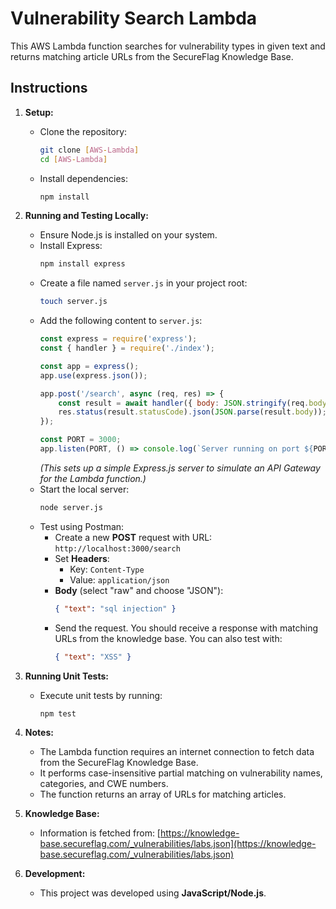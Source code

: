 # Vulnerability Search Lambda

This AWS Lambda function searches for vulnerability types in given text and returns matching article URLs from the SecureFlag Knowledge Base.

## Instructions

1. **Setup:**
    - Clone the repository:
      ```bash
      git clone [AWS-Lambda]
      cd [AWS-Lambda]
      ```
    - Install dependencies:
      ```bash
      npm install
      ```

2. **Running and Testing Locally:**
    - Ensure Node.js is installed on your system.
    - Install Express:
      ```bash
      npm install express
      ```
    - Create a file named `server.js` in your project root:
      ```bash
      touch server.js
      ```
    - Add the following content to `server.js`:
      ```javascript
      const express = require('express');
      const { handler } = require('./index');

      const app = express();
      app.use(express.json());

      app.post('/search', async (req, res) => {
          const result = await handler({ body: JSON.stringify(req.body) });
          res.status(result.statusCode).json(JSON.parse(result.body));
      });

      const PORT = 3000;
      app.listen(PORT, () => console.log(`Server running on port ${PORT}`));
      ```
      *(This sets up a simple Express.js server to simulate an API Gateway for the Lambda function.)*
    - Start the local server:
      ```bash
      node server.js
      ```
    - Test using Postman:
        - Create a new **POST** request with URL: `http://localhost:3000/search`
        - Set **Headers**:
            - Key: `Content-Type`
            - Value: `application/json`
        - **Body** (select "raw" and choose "JSON"):
          ```json
          { "text": "sql injection" }
          ```
        - Send the request. You should receive a response with matching URLs from the knowledge base. You can also test with:
          ```json
          { "text": "XSS" }
          ```

3. **Running Unit Tests:**
    - Execute unit tests by running:
      ```bash
      npm test
      ```

4. **Notes:**
    - The Lambda function requires an internet connection to fetch data from the SecureFlag Knowledge Base.
    - It performs case-insensitive partial matching on vulnerability names, categories, and CWE numbers.
    - The function returns an array of URLs for matching articles.

5. **Knowledge Base:**
    - Information is fetched from:
      [https://knowledge-base.secureflag.com/_vulnerabilities/labs.json](https://knowledge-base.secureflag.com/_vulnerabilities/labs.json)

6. **Development:**
    - This project was developed using **JavaScript/Node.js**.
